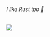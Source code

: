 ###### I like Rust too :crab:
![](https://count.getloli.com/get/@nlaocs.github.iloveskript?theme=rule34)